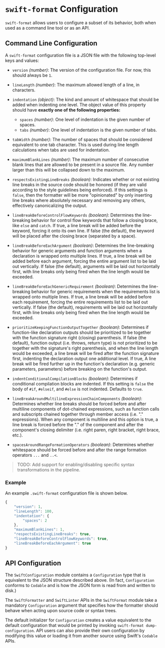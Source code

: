 # `swift-format` Configuration

`swift-format` allows users to configure a subset of its behavior, both when
used as a command line tool or as an API.

## Command Line Configuration

A `swift-format` configuration file is a JSON file with the following
top-level keys and values:

*   `version` _(number)_: The version of the configuration file. For now, this
    should always be `1`.

*   `lineLength` _(number)_: The maximum allowed length of a line, in
    characters.

*   `indentation` _(object)_: The kind and amount of whitespace that should be
    added when indenting one level. The object value of this property should
    have **exactly one of the following properties:**

    *   `spaces` _(number)_: One level of indentation is the given number of
        spaces.
    *   `tabs` _(number)_: One level of indentation is the given number of
        tabs.

*   `tabWidth` _(number)_: The number of spaces that should be considered
    equivalent to one tab character. This is used during line length
    calculations when tabs are used for indentation.

*   `maximumBlankLines` _(number)_: The maximum number of consecutive blank
    lines that are allowed to be present in a source file. Any number larger
    than this will be collapsed down to the maximum.

*   `respectsExistingLineBreaks` _(boolean)_: Indicates whether or not existing
    line breaks in the source code should be honored (if they are valid
    according to the style guidelines being enforced). If this settings is
    `false`, then the formatter will be more "opinionated" by only inserting
    line breaks where absolutely necessary and removing any others, effectively
    canonicalizing the output.

*   `lineBreakBeforeControlFlowKeywords` _(boolean)_: Determines the
    line-breaking behavior for control flow keywords that follow a closing
    brace, like `else` and `catch`. If true, a line break will be added before
    the keyword, forcing it onto its own line. If false (the default), the
    keyword will be placed after the closing brace (separated by a space).

*   `lineBreakBeforeEachArgument` _(boolean)_: Determines the line-breaking
    behavior for generic arguments and function arguments when a declaration is
    wrapped onto multiple lines. If true, a line break will be added before each
    argument, forcing the entire argument list to be laid out vertically.
    If false (the default), arguments will be laid out horizontally first, with
    line breaks only being fired when the line length would be exceeded.
    
*   `lineBreakBeforeEachGenericRequirement` _(boolean)_:  Determines the 
    line-breaking behavior for generic requirements when the requirements list 
    is wrapped onto multiple lines. If true, a line break will be added before each
    requirement, forcing the entire requirements list to be laid out vertically. If false
    (the default), requirements will be laid out horizontally first, with line breaks 
    only being fired when the line length would be exceeded.

*   `prioritizeKeepingFunctionOutputTogether` _(boolean)_: Determines if 
    function-like declaration outputs should be prioritized to be together with the
    function signature right (closing) parenthesis. If false (the default), function 
    output (i.e. throws, return type) is not prioritized to be together with the 
    signature's right parenthesis, and when the line length would be exceeded,
    a line break will be fired after the function signature first, indenting the 
    declaration output one additional level. If true, A line break will be fired 
    further up in the function's declaration (e.g. generic parameters, 
    parameters) before breaking on the function's output.  

*   `indentConditionalCompilationBlocks` _(boolean)_: Determines if
    conditional compilation blocks are indented. If this setting is `false` the body
    of `#if`, `#elseif`, and `#else` is not indented. Defaults to `true`.

*  `lineBreakAroundMultilineExpressionChainComponents` _(boolean)_:  Determines whether
   line breaks should be forced before and after multiline components of dot-chained
   expressions, such as function calls and subscripts chained together through member
   access (i.e. "." expressions). When any component is multiline and this option is
   true, a line break is forced before the "." of the component and after the component's
   closing delimiter (i.e. right paren, right bracket, right brace, etc.).

*  `spacesAroundRangeFormationOperators` _(boolean)_: Determines whether whitespace should be forced
   before and after the range formation operators `...` and `..<`.

> TODO: Add support for enabling/disabling specific syntax transformations in
> the pipeline.

### Example

An example `.swift-format` configuration file is shown below.

```javascript
{
    "version": 1,
    "lineLength": 100,
    "indentation": {
        "spaces": 2
    },
    "maximumBlankLines": 1,
    "respectsExistingLineBreaks": true,
    "lineBreakBeforeControlFlowKeywords": true,
    "lineBreakBeforeEachArgument": true
}
```

## API Configuration

The `SwiftConfiguration` module contains a `Configuration` type that is
equivalent to the JSON structure described above. (In fact, `Configuration`
conforms to `Codable` and is how the JSON form is read from and written to
disk.)

The `SwiftFormatter` and `SwiftLinter` APIs in the `SwiftFormat` module take a
mandatory `Configuration` argument that specifies how the formatter should
behave when acting upon source code or syntax trees.

The default initializer for `Configuration` creates a value equivalent to the
default configuration that would be printed by invoking
`swift-format dump-configuration`. API users can also provide their own
configuration by modifying this value or loading it from another source using
Swift's `Codable` APIs.
